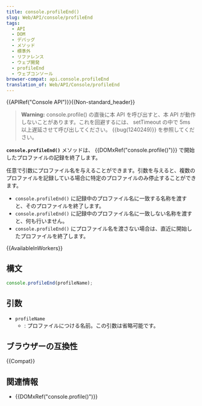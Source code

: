 ```yaml
---
title: console.profileEnd()
slug: Web/API/console/profileEnd
tags:
  - API
  - DOM
  - デバッグ
  - メソッド
  - 標準外
  - リファレンス
  - ウェブ開発
  - profileEnd
  - ウェブコンソール
browser-compat: api.console.profileEnd
translation_of: Web/API/Console/profileEnd
---
```

{{APIRef("Console API")}}{{Non-standard_header}}

> **Warning:** console.profile() の直後に本 API を呼び出すと、本 API が動作しないことがあります。これを回避するには、 setTimeout の中で 5ms 以上遅延させて呼び出してください。 {{bug(1240249)}} を参照してください。

**`console.profileEnd()`** メソッドは、 {{DOMxRef("console.profile()")}} で開始したプロファイルの記録を終了します。

任意で引数にプロファイル名を与えることができます。引数を与えると、複数のプロファイルを記録している場合に特定のプロファイルのみ停止することができます。

- `console.profileEnd()` に記録中のプロファイル名に一致する名称を渡すと、そのプロファイルを終了します。
- `console.profileEnd()` に記録中のプロファイル名に一致しない名称を渡すと、何も行いません。
- `console.profileEnd()` にプロファイル名を渡さない場合は、直近に開始したプロファイルを終了します。

{{AvailableInWorkers}}

## 構文

```js
console.profileEnd(profileName);
```

## 引数

- `profileName`
  - : プロファイルにつける名前。この引数は省略可能です。

## ブラウザーの互換性

{{Compat}}

## 関連情報

- {{DOMxRef("console.profile()")}}
